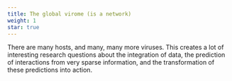 ```yaml
---
title: The global virome (is a network)
weight: 1
star: true
---
```


There are many hosts, and many, many more viruses. This creates a lot of interesting research questions about the integration of data, the prediction of interactions from very sparse information, and the transformation of these predictions into action.

<!--more-->